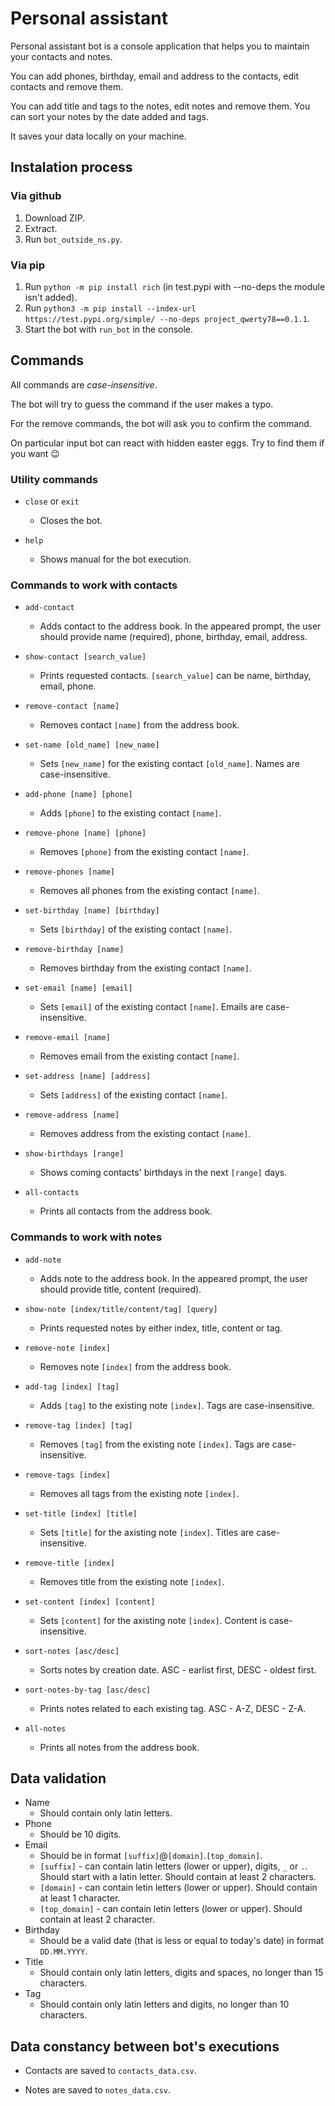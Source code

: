 # Personal assistant

Personal assistant bot is a console application that helps you to maintain your contacts and notes. 

You can add phones, birthday, email and address to the contacts, edit contacts and remove them. 

You can add title and tags to the notes, edit notes and remove them. You can sort your notes by the date added and tags.

It saves your data locally on your machine.

## Instalation process

### Via github

1. Download ZIP.
2. Extract.
3. Run `bot_outside_ns.py`.

### Via pip

1. Run `python -m pip install rich` (in test.pypi with --no-deps the module isn't added).
2. Run `python3 -m pip install --index-url https://test.pypi.org/simple/ --no-deps project_qwerty78==0.1.1`.
3. Start the bot with `run_bot` in the console.

## Commands

All commands are *case-insensitive*.

The bot will try to guess the command if the user makes a typo.

For the remove commands, the bot will ask you to confirm the command.

On particular input bot can react with hidden easter eggs. Try to find them if you want 😉

### Utility commands

- `close` or `exit`
    - Closes the bot.

- `help`
    - Shows manual for the bot execution.

### Commands to work with contacts

- `add-contact`
    - Adds contact to the address book. In the appeared prompt, the user should provide name (required), phone, birthday, email, address.

- `show-contact [search_value]`
    - Prints requested contacts. `[search_value]` can be name, birthday, email, phone.

- `remove-contact [name]`
    - Removes contact `[name]` from the address book.

- `set-name [old_name] [new_name]`
    - Sets `[new_name]` for the existing contact `[old_name]`. Names are case-insensitive.

- `add-phone [name] [phone]`
    - Adds `[phone]` to the existing contact `[name]`.

- `remove-phone [name] [phone]`
    - Removes `[phone]` from the existing contact `[name]`.

- `remove-phones [name]`
    - Removes all phones from the existing contact `[name]`.

- `set-birthday [name] [birthday]`
    - Sets `[birthday]` of the existing contact `[name]`.

- `remove-birthday [name]`
    - Removes birthday from the existing contact `[name]`.

- `set-email [name] [email]`
    - Sets `[email]` of the existing contact `[name]`. Emails are case-insensitive.

- `remove-email [name]`
    - Removes email from the existing contact `[name]`.

- `set-address [name] [address]`
    - Sets `[address]` of the existing contact `[name]`.

- `remove-address [name]`
    - Removes address from the existing contact `[name]`.

- `show-birthdays [range]`
    - Shows coming contacts' birthdays in the next `[range]` days.

- `all-contacts`
    - Prints all contacts from the address book.

### Commands to work with notes

- `add-note`
    - Adds note to the address book. In the appeared prompt, the user should provide title, content (required).

- `show-note [index/title/content/tag] [query]`
    - Prints requested notes by either index, title, content or tag.

- `remove-note [index]`
    - Removes note `[index]` from the address book.

- `add-tag [index] [tag]`
    - Adds `[tag]` to the existing note `[index]`. Tags are case-insensitive.

- `remove-tag [index] [tag]`
    - Removes `[tag]` from the existing note `[index]`. Tags are case-insensitive.

- `remove-tags [index]`
    - Removes all tags from the existing note `[index]`.

- `set-title [index] [title]`
    - Sets `[title]` for the axisting note `[index]`. Titles are case-insensitive.

- `remove-title [index]`
    - Removes title from the existing note `[index]`.

- `set-content [index] [content]`
    - Sets `[content]` for the axisting note `[index]`. Content is case-insensitive.

- `sort-notes [asc/desc]`
    - Sorts notes by creation date. ASC - earlist first, DESC - oldest first.

- `sort-notes-by-tag [asc/desc]`
    - Prints notes related to each existing tag. ASC - A-Z, DESC - Z-A.

- `all-notes`
    - Prints all notes from the address book.

## Data validation

- Name
    - Should contain only latin letters.
- Phone
    - Should be 10 digits.
- Email
    - Should be in format `[suffix]`@`[domain]`.`[top_domain]`.
    - `[suffix]` - can contain latin letters (lower or upper), digits, `_` or `.`. Should start with a latin letter. Should contain at least 2 characters.
    - `[domain]` - can contain letin letters (lower or upper). Should contain at least 1 character.
    - `[top_domain]` - can contain letin letters (lower or upper). Should contain at least 2 character.
- Birthday
    - Should be a valid date (that is less or equal to today's date) in format `DD.MM.YYYY`.
- Title
    - Should contain only latin letters, digits and spaces, no longer than 15 characters.
- Tag
    - Should contain only latin letters and digits, no longer than 10 characters. 

## Data constancy between bot's executions

- Contacts are saved to `contacts_data.csv`.

- Notes are saved to `notes_data.csv`.